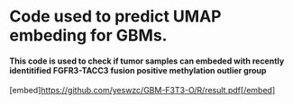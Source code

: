 # Code used to predict UMAP embeding for GBMs.

#### This code is used to check if tumor samples can embeded with recently identitified FGFR3-TACC3 fusion positive methylation outlier group

[embed]https://github.com/yeswzc/GBM-F3T3-O/R/result.pdf[/embed]
